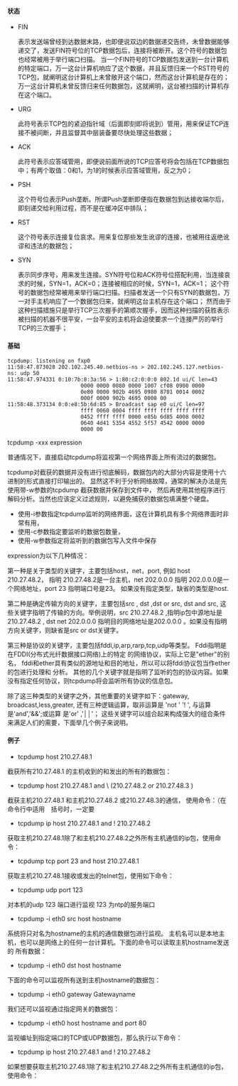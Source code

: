#### 状态 ####

* FIN

    表示发送端曾经到达数据末路，也即便说双边的数据递交告终，未曾数据能够递交了，发送FIN符号位的TCP数据包后，连接将被断开。这个符号的数据包也经常被用于举行端口扫描。
    当一个FIN符号的TCP数据包发送到一台计算机的特定端口，万一这台计算机响应了这个数据，并且反馈归来一个RST符号的TCP包，就阐明这台计算机上未曾敞开这个端口，然而这台计算机是存在的；
    万一这台计算机未曾反馈归来任何数据包，这就阐明，这台被扫描的计算机存在这个端口。

* URG

    此符号表示TCP包的紧迫指针域（后面即刻即将说到）管用，用来保证TCP连接不被间断，并且监督其中层装备要尽快处理这些数据；

* ACK

    此符号表示应答域管用，即便说前面所说的TCP应答号将会包括在TCP数据包中；有两个取值：0和1，为1的时候表示应答域管用，反之为0；

* PSH

    这个符号位表示Push垄断。所谓Push垄断即便指在数据包到达接收端尔后，即刻递交给利用过程，而不是在缓冲区中排队；

* RST

    这个符号表示连接复位哀求。用来复位那些发生讹谬的连接，也被用往返绝讹谬和违法的数据包；

* SYN

    表示同步序号，用来发生连接。SYN符号位和ACK符号位搭配利用，当连接哀求的时候，SYN=1，ACK=0；连接被相应的时候，SYN=1，ACK=1；
    这个符号的数据包经常被用来举行端口扫描。扫描者发送一个只有SYN的数据包，万一对手主机响应了一个数据包归来，就阐明这台主机存在这个端口；
    然而由于这种扫描措施只是举行TCP三次握手的第顺次握手，因而这种扫描的获胜表示被扫描的机器不很平安，一台平安的主机将会迫使要求一个连接严厉的举行TCP的三次握手；


#### 基础 ####

    tcpdump: listening on fxp0
    11:58:47.873028 202.102.245.40.netbios-ns > 202.102.245.127.netbios-ns: udp 50
    11:58:47.974331 0:10:7b:8:3a:56 > 1:80:c2:0:0:0 802.1d ui/C len=43
                           0000 0000 0080 0000 1007 cf08 0900 0000
                           0e80 0000 902b 4695 0980 8701 0014 0002
                           000f 0000 902b 4695 0008 00
    11:58:48.373134 0:0:e8:5b:6d:85 > Broadcast sap e0 ui/C len=97
                           ffff 0060 0004 ffff ffff ffff ffff ffff
                           0452 ffff ffff 0000 e85b 6d85 4008 0002
                           0640 4d41 5354 4552 5f57 4542 0000 0000
                           0000 00

tcpdump -xxx expression

普通情况下，直接启动tcpdump将监视第一个网络界面上所有流过的数据包。

tcpdump对截获的数据并没有进行彻底解码，数据包内的大部分内容是使用十六进制的形式直接打印输出的。
显然这不利于分析网络故障，通常的解决办法是先使用带-w参数的tcpdump 截获数据并保存到文件中，
然后再使用其他程序进行解码分析。当然也应该定义过滤规则，以避免捕获的数据包填满整个硬盘。

* 使用-i参数指定tcpdump监听的网络界面，这在计算机具有多个网络界面时非常有用，
* 使用-c参数指定要监听的数据包数量，
* 使用-w参数指定将监听到的数据包写入文件中保存


expression为以下几种情况：

第一种是关于类型的关键字，主要包括host，net，port, 例如 host 210.27.48.2，
指明 210.27.48.2是一台主机，net 202.0.0.0 指明 202.0.0.0是一个网络地址，port 23 指明端口号是23。
如果没有指定类型，缺省的类型是host.

第二种是确定传输方向的关键字，主要包括src , dst ,dst or src, dst and src,
这些关键字指明了传输的方向。举例说明，src 210.27.48.2 ,指明ip包中源地址是210.27.48.2 ,
dst net 202.0.0.0 指明目的网络地址是202.0.0.0 。如果没有指明方向关键字，则缺省是src or dst关键字。

第三种是协议的关键字，主要包括fddi,ip,arp,rarp,tcp,udp等类型。
Fddi指明是在FDDI(分布式光纤数据接口网络)上的特定 的网络协议，实际上它是"ether"的别名，
fddi和ether具有类似的源地址和目的地址，所以可以将fddi协议包当作ether的包进行处理和 分析。
其他的几个关键字就是指明了监听的包的协议内容。如果没有指定任何协议，则tcpdump将会监听所有协议的信息包。

除了这三种类型的关键字之外，其他重要的关键字如下：gateway, broadcast,less,greater,
还有三种逻辑运算，取非运算是 'not ' '! ', 与运算是'and','&&';或运算 是'or' ,'││'；
这些关键字可以组合起来构成强大的组合条件来满足人们的需要，下面举几个例子来说明。


#### 例子 ####

* tcpdump host 210.27.48.1

截获所有210.27.48.1 的主机收到的和发出的所有的数据包：

* tcpdump host 210.27.48.1 and \ (210.27.48.2 or 210.27.48.3 \)

截获主机210.27.48.1 和主机210.27.48.2 或210.27.48.3的通信，
使用命令：（在命令行中适用　括号时，一定要

* tcpdump ip host 210.27.48.1 and ! 210.27.48.2

获取主机210.27.48.1除了和主机210.27.48.2之外所有主机通信的ip包，使用命令：

* tcpdump tcp port 23 and host 210.27.48.1

获取主机210.27.48.1接收或发出的telnet包，使用如下命令：

* tcpdump udp port 123

对本机的udp 123 端口进行监视 123 为ntp的服务端口

* tcpdump -i eth0 src host hostname

系统将只对名为hostname的主机的通信数据包进行监视。
主机名可以是本地主机，也可以是网络上的任何一台计算机。下面的命令可以读取主机hostname发送的
所有数据：

* tcpdump -i eth0 dst host hostname

下面的命令可以监视所有送到主机hostname的数据包：

* tcpdump -i eth0 gateway Gatewayname

我们还可以监视通过指定网关的数据包：

* tcpdump -i eth0 host hostname and port 80

监视编址到指定端口的TCP或UDP数据包，那么执行以下命令：

* tcpdump ip host 210.27.48.1 and ! 210.27.48.2

如果想要获取主机210.27.48.1除了和主机210.27.48.2之外所有主机通信的ip包，使用命令：

